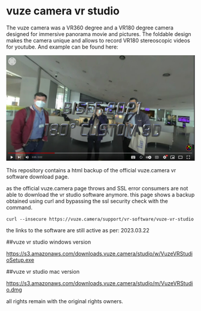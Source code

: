 # vuze camera vr studio

The vuze camera was a VR360 degree and a VR180 degree camera designed for immersive panorama movie and pictures. The foldable design makes the camera unique and allows to record VR180 stereoscopic videos for youtube. And example can be found here:

[![Vuze VR180 Example](images/ytscreenshot.jpg)]([https://www.youtube.com/watch?v=StTqXEQ2l-Y](https://www.youtube.com/watch?v=A2DbbAP1yTQ) "Vuze VR180 Example")




This repository contains a html backup of the official vuze.camera vr software download page.

as the official vuze.camera page throws and SSL error consumers are not able to download the vr studio software anymore.
this page shows a backup obtained using curl and bypassing the ssl security check with the command.

```
curl --insecure https://vuze.camera/support/vr-software/vuze-vr-studio
```

the links to the software are still active as per: 2023.03.22

##vuze vr studio windows version

https://s3.amazonaws.com/downloads.vuze.camera/studio/w/VuzeVRStudioSetup.exe

##vuze vr studio mac version

https://s3.amazonaws.com/downloads.vuze.camera/studio/m/VuzeVRStudio.dmg

all rights remain with the original rights owners.

